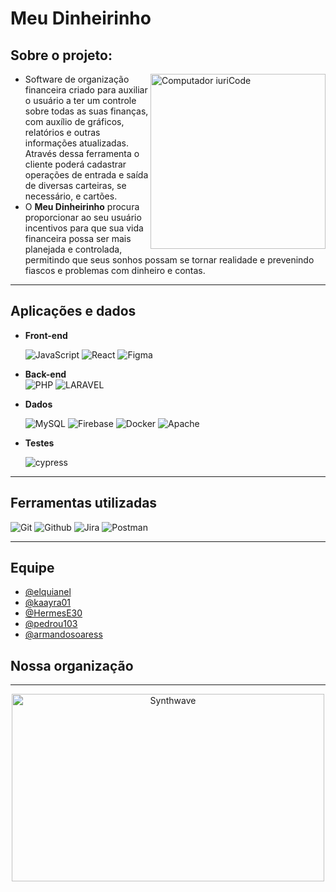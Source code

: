 # Meu Dinheirinho

## Sobre o projeto: 

<img src="https://raw.githubusercontent.com/MicaelliMedeiros/micaellimedeiros/master/image/computer-illustration.png" min-width="400px" max-width="400px" width="280px" align="right" alt="Computador iuriCode">

- Software de organização financeira criado para auxiliar o usuário a ter um controle sobre todas as suas finanças, com auxílio de gráficos, relatórios e outras informações atualizadas. Através dessa ferramenta o cliente poderá cadastrar operações de entrada e saída de diversas carteiras, se necessário, e cartões. <br>
- O __Meu Dinheirinho__ procura proporcionar ao seu usuário incentivos para que sua vida financeira possa ser mais planejada e controlada, permitindo que seus sonhos possam se tornar realidade e prevenindo fiascos e problemas com dinheiro e contas.

<hr>

## Aplicações e dados

 - __Front-end__

    ![JavaScript](https://img.shields.io/badge/JavaScript-F7DF1E?style=for-the-badge&logo=javascript&logoColor=black)
    ![React](https://img.shields.io/badge/React-20232A?style=for-the-badge&logo=react&logoColor=61DAFB)
    ![Figma](https://img.shields.io/badge/figma-%23F24E1E.svg?style=for-the-badge&logo=figma&logoColor=white)
    

 - __Back-end__   
    ![PHP](https://img.shields.io/badge/PHP-777BB4?style=for-the-badge&logo=php&logoColor=white)
    ![LARAVEL](https://img.shields.io/badge/Laravel-FF2D20?style=for-the-badge&logo=laravel&logoColor=white)

 - __Dados__

    ![MySQL](https://img.shields.io/badge/MySQL-00000F?style=for-the-badge&logo=mysql&logoColor=white)
    ![Firebase](https://img.shields.io/badge/Firebase-F29D0C?style=for-the-badge&logo=firebase&logoColor=white)
    ![Docker](https://img.shields.io/badge/Docker-2496ED?style=for-the-badge&logo=docker&logoColor=white)
    ![Apache](https://img.shields.io/badge/Apache-CA2136?style=for-the-badge&logo=apache&logoColor=white)

  - __Testes__
  
    ![cypress](https://img.shields.io/badge/-cypress-%23E5E5E5?style=for-the-badge&logo=cypress&logoColor=058a5e)

<hr>

## Ferramentas utilizadas
  ![Git](https://img.shields.io/badge/Git-E34F26?style=for-the-badge&logo=git&logoColor=white)
  ![Github](https://img.shields.io/badge/GitHub-100000?style=for-the-badge&logo=github&logoColor=white)
  ![Jira](https://img.shields.io/badge/jira-%230A0FFF.svg?style=for-the-badge&logo=jira&logoColor=white)
  ![Postman](https://img.shields.io/badge/Postman-FF6C37?style=for-the-badge&logo=postman&logoColor=white)

<hr>

## Equipe

- [@elquianel](https://www.github.com/elquianel)
- [@kaayra01](https://www.github.com/kaayra01)
- [@HermesE30](https://www.github.com/HermesE30)
- [@pedrou103](https://www.github.com/pedrou103)
- [@armandosoaress](https://www.github.com/armandosoaress)


## Nossa organização

<hr>

<p align="center"><img src="https://thumbs.gfycat.com/GoodnaturedFondGaur-size_restricted.gif" alt="Synthwave" height="300" width="500"></p>